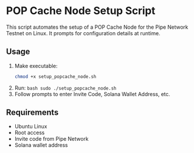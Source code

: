 # POP Cache Node Setup Script

This script automates the setup of a POP Cache Node for the Pipe Network Testnet on Linux. It prompts for configuration details at runtime.

## Usage
1. Make executable:
   ```bash
   chmod +x setup_popcache_node.sh
   ```
3. Run: ```bash
   sudo ./setup_popcache_node.sh```
5. Follow prompts to enter Invite Code, Solana Wallet Address, etc.

## Requirements
- Ubuntu Linux
- Root access
- Invite code from Pipe Network
- Solana wallet address
